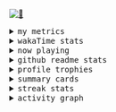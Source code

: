 [![🐙](https://hits.seeyoufarm.com/api/count/incr/badge.svg?url=https%3A%2F%2Fgithub.com%2Fktnkk%2Fhit-counter&count_bg=%23070707&title_bg=%23070707&icon=&icon_color=%23E7E7E7&title=visitors&edge_flat=true)](https://hits.seeyoufarm.com)

<details>
  <summary> <samp>my metrics</samp></summary>
  
  <br>
  
 ![🐳](https://github.com/kkhys/kkhys/blob/main/github-metrics.svg)
  
  ***
</details>

<details>
  <summary> <samp>wakaTime stats</samp></summary>
  
  <br>
  
<!--START_SECTION:waka-->
**🐱 My GitHub Data** 

> 📦 5.4 MB Used in GitHub's Storage 
 > 
> 🏆 545 Contributions in the Year 2025
 > 
> 💼 Opted to Hire
 > 
> 📜 9 Public Repositories 
 > 
> 🔑 24 Private Repositories 
 > 
**I'm a Night 🦉** 

```text
🌞 Morning                10142 commits       ███████░░░░░░░░░░░░░░░░░░   27.84 % 
🌆 Daytime                7710 commits        █████░░░░░░░░░░░░░░░░░░░░   21.16 % 
🌃 Evening                15890 commits       ███████████░░░░░░░░░░░░░░   43.62 % 
🌙 Night                  2688 commits        ██░░░░░░░░░░░░░░░░░░░░░░░   07.38 % 
```
📅 **I'm Most Productive on Sunday** 

```text
Monday                   4217 commits        ███░░░░░░░░░░░░░░░░░░░░░░   11.58 % 
Tuesday                  4881 commits        ███░░░░░░░░░░░░░░░░░░░░░░   13.40 % 
Wednesday                4870 commits        ███░░░░░░░░░░░░░░░░░░░░░░   13.37 % 
Thursday                 5135 commits        ████░░░░░░░░░░░░░░░░░░░░░   14.10 % 
Friday                   5214 commits        ████░░░░░░░░░░░░░░░░░░░░░   14.31 % 
Saturday                 5570 commits        ████░░░░░░░░░░░░░░░░░░░░░   15.29 % 
Sunday                   6543 commits        ████░░░░░░░░░░░░░░░░░░░░░   17.96 % 
```


📊 **This Week I Spent My Time On** 

```text
🕑︎ Time Zone: Asia/Tokyo

💬 Programming Languages: 
Other                    31 hrs 48 mins      ███████████░░░░░░░░░░░░░░   45.00 % 
TypeScript               21 hrs 16 mins      ████████░░░░░░░░░░░░░░░░░   30.09 % 
Java                     6 hrs 6 mins        ██░░░░░░░░░░░░░░░░░░░░░░░   08.63 % 
Image (svg)              5 hrs 26 mins       ██░░░░░░░░░░░░░░░░░░░░░░░   07.70 % 
MDX                      1 hr 47 mins        █░░░░░░░░░░░░░░░░░░░░░░░░   02.53 % 

🔥 Editors: 
Chrome                   41 hrs 47 mins      ███████████████░░░░░░░░░░   59.12 % 
IntelliJ IDEA            19 hrs 51 mins      ███████░░░░░░░░░░░░░░░░░░   28.10 % 
WebStorm                 8 hrs 16 mins       ███░░░░░░░░░░░░░░░░░░░░░░   11.71 % 
DataGrip                 45 mins             ░░░░░░░░░░░░░░░░░░░░░░░░░   01.07 % 

💻 Operating System: 
Mac                      70 hrs 40 mins      █████████████████████████   100.00 % 
```


 Last Updated on 2025/02/15 18:59:32 UTC
<!--END_SECTION:waka-->
  
  ***
</details>


<details>
  <summary> <samp>now playing</samp></summary>
  
  <br>
 
 [![🐟](https://spotify-github-profile.vercel.app/api/view?uid=31ryofms4dnv7mrohhepo4c4zgqu&cover_image=true&theme=default&show_offline=false&background_color=121212&bar_color=53b14f&bar_color_cover=false)](https://open.spotify.com/user/31ryofms4dnv7mrohhepo4c4zgqu)
  
  ***
</details>

<details>
  <summary> <samp>github readme stats</samp></summary>
  
  <br>
  
 <p align="left"> 
  <img alt="🐠" src="https://github-readme-stats.vercel.app/api?username=kkhys&count_private=true&show_icons=true&theme=dark&include_all_commits=true" />
  <img alt="🐟" src="https://github-readme-stats.vercel.app/api/top-langs/?username=kkhys&layout=compact&theme=dark&langs_count=10&hide=HTML,CSS,SCSS" />
</p>
  
  ***
</details>

<details>
  <summary> <samp>profile trophies</samp></summary>
  
  <br>
  
  [![🐬](https://github-profile-trophy.vercel.app/?username=kkhys&rank=SECRET,SSS,SS,S,AAA,AA,A&theme=darkhub&row=1&margin-w=10&no-bg=true)](https://github.com/ryo-ma/github-profile-trophy)
  
  ***
</details>

<details>
  <summary> <samp>summary cards</samp></summary>
  
  <br>
  
  ![🐋](https://github-profile-summary-cards.vercel.app/api/cards/profile-details?username=kkhys&theme=github_dark)
  ![🦑](https://github-profile-summary-cards.vercel.app/api/cards/repos-per-language?username=kkhys&theme=github_dark)
  ![🦭](https://github-profile-summary-cards.vercel.app/api/cards/most-commit-language?username=kkhys&theme=github_dark)
  ![🦀](https://github-profile-summary-cards.vercel.app/api/cards/stats?username=kkhys&theme=github_dark)
  ![🦈](https://github-profile-summary-cards.vercel.app/api/cards/productive-time?username=kkhys&theme=github_dark)
  
  ***
</details>

<details>
  <summary> <samp>streak stats</samp></summary>
  
  <br>
  
  [![🐠](http://github-readme-streak-stats.herokuapp.com?user=kkhys&theme=dark)](https://git.io/streak-stats)
  
  ***
</details>

<details>
  <summary> <samp>activity graph</samp></summary>
  
  <br>
  
  [![🐡](https://github-readme-activity-graph.vercel.app/graph?username=kkhys&theme=xcode)](https://github.com/ashutosh00710/github-readme-activity-graph)
  
  ***
</details>
